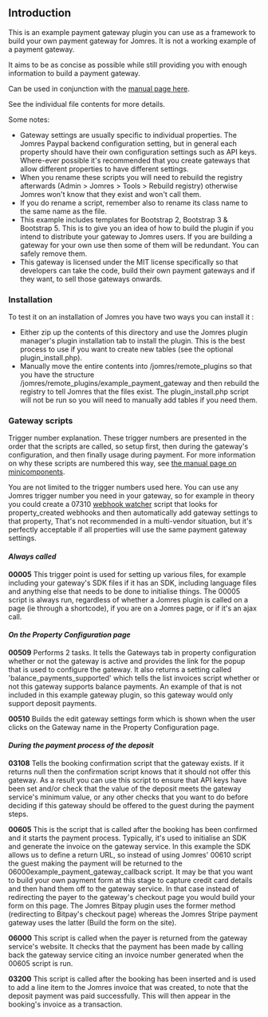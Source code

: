 ## Introduction

This is an example payment gateway plugin you can use as a framework to build your own payment gateway for Jomres. It is not a working example of a payment gateway. 

It aims to be as concise as possible while still providing you with enough information to build a payment gateway. 

Can be used in conjunction with the [manual page here](https://www.jomres.net/documents/English_Jomres_Site_Designers_Developers_Guide.pdf).

See the individual file contents for more details.

Some notes:
- Gateway settings are usually specific to individual properties. The Jomres Paypal backend configuration setting, but in general each property should have their own configuration settings such as API keys. Where-ever possible it's recommended that you create gateways that allow different properties to have different settings.
- When you rename these scripts you will need to rebuild the registry afterwards (Admin > Jomres > Tools > Rebuild registry) otherwise Jomres won't know that they exist and won't call them.
- If you do rename a script, remember also to rename its class name to the same name as the file.
- This example includes templates for Bootstrap 2, Bootstrap 3 & Bootstrap 5. This is to give you an idea of how to build the plugin if you intend to distribute your gateway to Jomres users. If you are building a gateway for your own use then some of them will be redundant. You can safely remove them.
- This gateway is licensed under the MIT license specifically so that developers can take the code, build their own payment gateways and if they want, to sell those gateways onwards.

### Installation

To test it on an installation of Jomres you have two ways you can install it : 
- Either zip up the contents of this directory and use the Jomres plugin manager's plugin installation tab to install the plugin. This is the best process to use if you want to create new tables (see the optional plugin_install.php).
- Manually move the entire contents into /jomres/remote_plugins so that you have the structure /jomres/remote_plugins/example_payment_gateway and then rebuild the registry to tell Jomres that the files exist. The plugin_install.php script will not be run so you will need to manually add tables if you need them.

### Gateway scripts

Trigger number explanation. These trigger numbers are presented in the order that the scripts are called, so setup first, then during the gateway's configuration, and then finally usage during payment. For more information on why these scripts are numbered this way, see [the manual page on minicomponents](https://www.jomres.net/manual/developers-guide-2/51-introduction/263-minicomponents).

You are not limited to the trigger numbers used here. You can use any Jomres trigger number you need in your gateway, so for example in theory you could create a 07310 [webhook watcher](https://www.jomres.net/manual/developers-guide-2/64-webhooks) script that looks for property_created webhooks and then automatically add gateway settings to that property, That's not recommended in a multi-vendor situation, but it's perfectly acceptable if all properties will use the same payment gateway settings.


#### *Always called*

**00005** This trigger point is used for setting up various files, for example including your gateway's SDK files if it has an SDK, including language files and anything else that needs to be done to initialise things. The 00005 script is always run, regardless of whether a Jomres plugin is called on a page (ie through a shortcode), if you are on a Jomres page, or if it's an ajax call.

#### *On the Property Configuration page*

**00509** Performs 2 tasks. It tells the Gateways tab in property configuration whether or not the gateway is active and provides the link for the popup that is used to configure the gateway. It also returns a setting called 'balance_payments_supported' which tells the list invoices script whether or not this gateway supports balance payments. An example of that is not included in this example gateway plugin, so this gateway would only support deposit payments.

**00510** Builds the edit gateway settings form which is shown when the user clicks on the Gateway name in the Property Configuration page.

#### *During the payment process of the deposit*

**03108** Tells the booking confirmation script that the gateway exists. If it returns null then the confirmation script knows that it should not offer this gateway. As a result you can use this script to ensure that API keys have been set and/or check that the value of the deposit meets the gateway service's minimum value, or any other checks that you want to do before deciding if this gateway should be offered to the guest during the payment steps.

**00605** This is the script that is called after the booking has been confirmed and it starts the payment process. Typically, it's used to initialise an SDK and generate the invoice on the gateway service. In this example the SDK allows us to define a return URL, so instead of using Jomres' 00610 script the guest making the payment will be returned to the 06000example_payment_gateway_callback script. It may be that you want to build your own payment form at this stage to capture credit card details and then hand them off to the gateway service. In that case instead of redirecting the payer to the gateway's checkout page you would build your form on this page. The Jomres Bitpay plugin uses the former method (redirecting to Bitpay's checkout page) whereas the Jomres Stripe payment gateway uses the latter (Build the form on the site).

**06000** This script is called when the payer is returned from the gateway service's website. It checks that the payment has been made by calling back the gateway service citing an invoice number generated when the 00605 script is run. 

**03200** This script is called after the booking has been inserted and is used to add a line item to the Jomres invoice that was created, to note that the deposit payment was paid successfully. This will then appear in the booking's invoice as a transaction.

